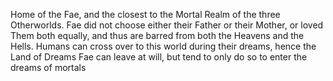 Home of the Fae, and the closest to the Mortal Realm of the three Otherworlds.
Fae did not choose either their Father or their Mother, or loved Them both equally, and thus are barred from both the Heavens and the Hells.
Humans can cross over to this world during their dreams, hence the Land of Dreams
Fae can leave at will, but tend to only do so to enter the dreams of mortals